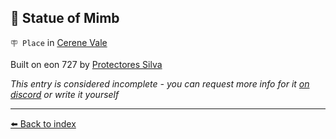 ## 🗽 Statue of Mimb

`🪧 Place` in [Cerene Vale](../refs/cerene_vale.md)

Built on eon 727 by [Protectores Silva](../refs/protectores_silva.md)

_This entry is considered incomplete - you can request more info for it [on discord](<https://discord.com/channels/562910943848169472/1173922660489633802>) or write it yourself_


----------
[⬅️ Back to index](../#25b0_s)